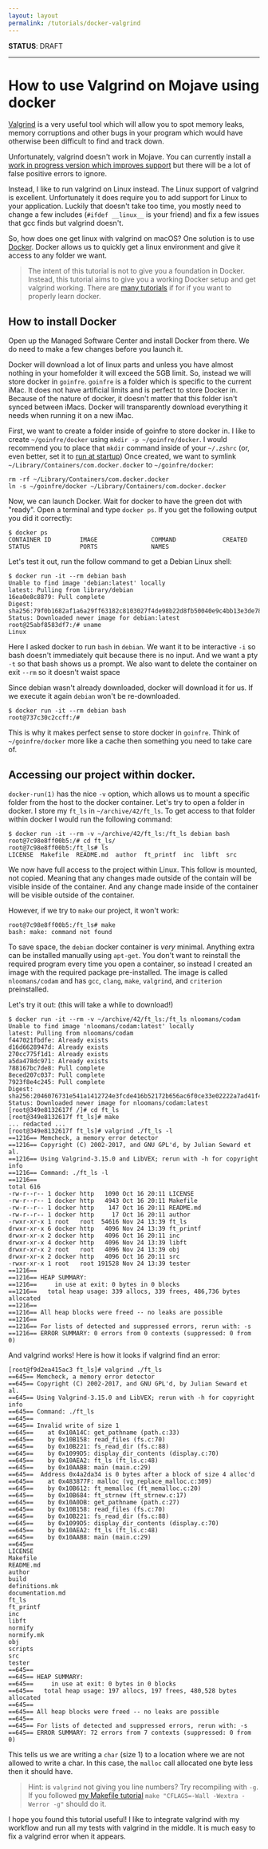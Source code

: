 ```yaml
---
layout: layout
permalink: /tutorials/docker-valgrind
---
```


**STATUS**: DRAFT

---

# How to use Valgrind on Mojave using docker

[Valgrind] is a very useful tool which will allow
you to spot memory leaks, memory corruptions and other bugs in your program
which would have otherwise been difficult to find and track down.

Unfortunately, valgrind doesn't work in Mojave. You can currently install a
[work in progress version which improves support][work in progress] but there
will be a lot of false positive errors to ignore.

Instead, I like to run valgrind on Linux instead. The Linux support of valgrind
is excellent. Unfortunately it does require you to add support for Linux to your
application. Luckily that doesn't take too time, you mostly need to change a
few includes (`#ifdef __linux__` is your friend) and fix a few issues that gcc
finds but valgrind doesn't.

So, how does one get linux with valgrind on macOS? One solution is to use
[Docker]. Docker allows us to quickly get a linux environment and give it
access to any folder we want.

> The intent of this tutorial is not to give you a foundation in Docker.
> Instead, this tutorial aims to give you a working Docker setup and get
> valgrind working. There are [many tutorials] if for if you want to properly
> learn docker.

[Valgrind]: https://www.valgrind.org/
[work in progress]: https://github.com/sowson/valgrind
[Docker]: https://docs.docker.com/engine/docker-overview/
[many tutorials]: https://github.com/docker/labs/blob/master/beginner/chapters/alpine.md

## How to install Docker

Open up the Managed Software Center and install Docker from there. We do need
to make a few changes before you launch it.

Docker will download a lot of linux parts and unless you have almost nothing in
your homefolder it will exceed the 5GB limit. So, instead we will store docker
in `goinfre`. `goinfre` is a folder which is specific to the current iMac. It
does not have artificial limits and is perfect to store Docker in. Because of
the nature of docker, it doesn't matter that this folder isn't synced between
iMacs. Docker will transparently download everything it needs when running it
on a new iMac.

First, we want to create a folder inside of goinfre to store docker in. I like
to create `~/goinfre/docker` using `mkdir -p ~/goinfre/docker`. I would
recommend you to place that `mkdir` command inside of your `~/.zshrc` (or, even
better, set it to [run at startup](https://stackoverflow.com/c/42network/a/75/521))
Once created, we want to symlink `~/Library/Containers/com.docker.docker` to
`~/goinfre/docker`:

```
rm -rf ~/Library/Containers/com.docker.docker
ln -s ~/goinfre/docker ~/Library/Containers/com.docker.docker
```

Now, we can launch Docker. Wait for docker to have the green dot with "ready".
Open a terminal and type `docker ps`. If you get the following output you did
it correctly:

```
$ docker ps
CONTAINER ID        IMAGE               COMMAND             CREATED             STATUS              PORTS               NAMES
```

Let's test it out, run the follow command to get a Debian Linux shell:

```
$ docker run -it --rm debian bash
Unable to find image 'debian:latest' locally
latest: Pulling from library/debian
16ea0e8c8879: Pull complete
Digest: sha256:79f0b1682af1a6a29ff63182c8103027f4de98b22d8fb50040e9c4bb13e3de78
Status: Downloaded newer image for debian:latest
root@25abf8583df7:/# uname
Linux
```

Here I asked docker to run `bash` in `debian`. We want it to be
interactive `-i` so bash doesn't immediately quit because there is no input.
And we want a pty `-t` so that bash shows us a prompt. We also want to delete
the container on exit `--rm` so it doesn't waist space

Since debian wasn't already downloaded, docker will download it for us. If we
execute it again `debian` won't be re-downloaded.

```
$ docker run -it --rm debian bash
root@737c30c2ccff:/#
```

This is why it makes perfect sense to store docker in `goinfre`. Think of
`~/goinfre/docker` more like a cache then something you need to take care of.

## Accessing our project within docker.

`docker-run(1)` has the nice `-v` option, which allows us to mount a specific
folder from the host to the docker container. Let's try to open a folder in
docker. I store my `ft_ls` in `~/archive/42/ft_ls`. To get access to that
folder within docker I would run the following command:

```
$ docker run -it --rm -v ~/archive/42/ft_ls:/ft_ls debian bash
root@7c98e8ff00b5:/# cd ft_ls/
root@7c98e8ff00b5:/ft_ls# ls
LICENSE  Makefile  README.md  author  ft_printf  inc  libft  src
```

We now have full access to the project within Linux. This follow is mounted,
not copied. Meaning that any changes made outside of the contain will be
visible inside of the container. And any change made inside of the container
will be visible outside of the container.

However, if we try to `make` our project, it won't work:

```
root@7c98e8ff00b5:/ft_ls# make
bash: make: command not found
```

To save space, the `debian` docker container is _very_ minimal. Anything extra
can be installed manually using `apt-get`. You don't want to reinstall the
required program every time you open a container, so instead I created an image
with the required package pre-installed. The image is called `nloomans/codam`
and has `gcc`, `clang`, `make`, `valgrind`, and `criterion` preinstalled.

Let's try it out: (this will take a while to download!)

```
$ docker run -it --rm -v ~/archive/42/ft_ls:/ft_ls nloomans/codam
Unable to find image 'nloomans/codam:latest' locally
latest: Pulling from nloomans/codam
f447021fbdfe: Already exists
d16d6628947d: Already exists
270cc775f1d1: Already exists
a5da478dc971: Already exists
788167bc7de8: Pull complete
8eced207c037: Pull complete
7923f8e4c245: Pull complete
Digest: sha256:2046076731e541a1412724e3fcde416b52172b656ac6f0ce33e02222a7ad41f4
Status: Downloaded newer image for nloomans/codam:latest
[root@349e8132617f /]# cd ft_ls
[root@349e8132617f ft_ls]# make
... redacted ...
[root@349e8132617f ft_ls]# valgrind ./ft_ls -l
==1216== Memcheck, a memory error detector
==1216== Copyright (C) 2002-2017, and GNU GPL'd, by Julian Seward et al.
==1216== Using Valgrind-3.15.0 and LibVEX; rerun with -h for copyright info
==1216== Command: ./ft_ls -l
==1216==
total 616
-rw-r--r-- 1 docker http   1090 Oct 16 20:11 LICENSE
-rw-r--r-- 1 docker http   4943 Oct 16 20:11 Makefile
-rw-r--r-- 1 docker http    147 Oct 16 20:11 README.md
-rw-r--r-- 1 docker http     17 Oct 16 20:11 author
-rwxr-xr-x 1 root   root  54616 Nov 24 13:39 ft_ls
drwxr-xr-x 6 docker http   4096 Nov 24 13:39 ft_printf
drwxr-xr-x 2 docker http   4096 Oct 16 20:11 inc
drwxr-xr-x 4 docker http   4096 Nov 24 13:39 libft
drwxr-xr-x 2 root   root   4096 Nov 24 13:39 obj
drwxr-xr-x 2 docker http   4096 Oct 16 20:11 src
-rwxr-xr-x 1 root   root 191528 Nov 24 13:39 tester
==1216==
==1216== HEAP SUMMARY:
==1216==     in use at exit: 0 bytes in 0 blocks
==1216==   total heap usage: 339 allocs, 339 frees, 486,736 bytes allocated
==1216==
==1216== All heap blocks were freed -- no leaks are possible
==1216==
==1216== For lists of detected and suppressed errors, rerun with: -s
==1216== ERROR SUMMARY: 0 errors from 0 contexts (suppressed: 0 from 0)
```

And valgrind works! Here is how it looks if valgrind find an error:

```
[root@f9d2ea415ac3 ft_ls]# valgrind ./ft_ls
==645== Memcheck, a memory error detector
==645== Copyright (C) 2002-2017, and GNU GPL'd, by Julian Seward et al.
==645== Using Valgrind-3.15.0 and LibVEX; rerun with -h for copyright info
==645== Command: ./ft_ls
==645==
==645== Invalid write of size 1
==645==    at 0x10A14C: get_pathname (path.c:33)
==645==    by 0x10B158: read_files (fs.c:70)
==645==    by 0x10B221: fs_read_dir (fs.c:88)
==645==    by 0x1099D5: display_dir_contents (display.c:70)
==645==    by 0x10AEA2: ft_ls (ft_ls.c:48)
==645==    by 0x10AAB8: main (main.c:29)
==645==  Address 0x4a2da34 is 0 bytes after a block of size 4 alloc'd
==645==    at 0x483877F: malloc (vg_replace_malloc.c:309)
==645==    by 0x10B612: ft_memalloc (ft_memalloc.c:20)
==645==    by 0x10B684: ft_strnew (ft_strnew.c:17)
==645==    by 0x10A0DB: get_pathname (path.c:27)
==645==    by 0x10B158: read_files (fs.c:70)
==645==    by 0x10B221: fs_read_dir (fs.c:88)
==645==    by 0x1099D5: display_dir_contents (display.c:70)
==645==    by 0x10AEA2: ft_ls (ft_ls.c:48)
==645==    by 0x10AAB8: main (main.c:29)
==645==
LICENSE
Makefile
README.md
author
build
definitions.mk
documentation.md
ft_ls
ft_printf
inc
libft
normify
normify.mk
obj
scripts
src
tester
==645==
==645== HEAP SUMMARY:
==645==     in use at exit: 0 bytes in 0 blocks
==645==   total heap usage: 197 allocs, 197 frees, 480,528 bytes allocated
==645==
==645== All heap blocks were freed -- no leaks are possible
==645==
==645== For lists of detected and suppressed errors, rerun with: -s
==645== ERROR SUMMARY: 72 errors from 7 contexts (suppressed: 0 from 0)
```

This tells us we are writing a `char` (size 1) to a location where we are not
allowed to write a char. In this case, the `malloc` call allocated one byte
less then it should have.

> Hint: is `valgrind` not giving you line numbers? Try recompiling with `-g`.
> If you followed [my Makefile tutorial] `make "CFLAGS=-Wall -Wextra -Werror -g"`
> should do it.

[my Makefile tutorial]: https://man.sr.ht/~nloomans/makefile/

I hope you found this tutorial useful! I like to integrate valgrind with my
workflow and run all my tests with valgrind in the middle. It is much easy to
fix a valgrind error when it appears.
